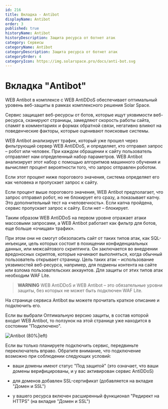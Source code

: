 ```yaml
---
id: 216
title: Вкладка - Antibot
displayName: Antibot
order: 3
published: true
historyName: Antibot
historyDescription: Защита ресурса от ботнет атак
category: Сервисы
categoryName: Antibot
categoryDescription: Защита ресурса от ботнет атак
categoryOrder: 4
categoryIcon: https://img.solarspace.pro/docs/anti-bot.svg
---
```



# Вкладка "Antibot"

WEB Antibot в комплексе с WEB AntiDDoS обеспечивает оптимальный уровень веб-защиты в рамках комплексного решения Solar Space.

Сервис защищает веб-ресурсы от ботов, которые ищут уязвимости веб-ресурса, сканируют страницы, замедляют скорость работы сайта, спамят в комментариях и формах обратной связи, негативно влияют на поведенческие факторы, которые оценивают поисковые системы.

WEB Antibot анализирует трафик, который уже прошел через фильтрующий сервер WEB AntiDDoS, и определяет, кто отправил запрос – робот или человек. При каждом обращении к сайту пользователь отправляет нам определенный набор параметров. WEB Antibot анализирует этот набор с помощью алгоритмов машинного обучения и вычисляет процент вероятности того, что запрос отправлен роботом.

Если этот процент ниже порогового значения, система определяет его как человека и пропускает запрос к сайту.

Если процент выше порогового значения, WEB Antibot предполагает, что запрос отправил робот, но не блокирует его сразу, а показывает капчу. Это дополнительный тест на «человечность». Если капча пройдена, сервис пропускает запрос к сайту. Если нет – блокирует.

Таким образом WEB AntiDDoS на первом уровне отражает атаки массовыми запросами, а WEB Antibot работает как фильтр для ботов, еще больше «очищая» трафик».

При этом они не смогут обезопасить сайт от таких типов атак, как SQL-инъекции, цель которых состоит в похищении конфиденциальных данных, или межсайтового скриптинга. Он заключается во внедрении вредоносных скриптов, которые начинают выполняться, когда обычный пользователь открывает страницу. Цель таких атак – использование уязвимостей веб-ресурса, например, для подмены контента на сайте или взлома пользовательских аккаунтов. Для защиты от этих типов атак необходим WAF Lite.  

> **WARNING**
> WEB AntiDDoS и WEB Antibot – это обязательные уровни защиты, без которых не может быть подключен WAF Lite.

На странице сервиса Antibot вы можете прочитать краткое описание и подключить его.

Если вы выбрали Оптимальную версию защиты, в состав которой входит WEB Antibot, то ползунок на этой странице уже находится в состоянии "Подключено".

![Antibot (80%|left)](https://img.solarspace.pro/docs/antibot.jpg "antibot")


Если вы только планируете подключить сервис, передвиньте переключатель вправо. Обратите внимание, что подключение возможно при соблюдении следующих условий:

- ваши домены имеют статус "Под защитой" (это означает, что ваши домены верифицированы, и у вас активирован сервис AntiDDoS)

- для доменов добавлен SSL-сертификат (добавляется на вкладке "Домен и SSL")

- у вашего ресурса включен расширенный функционал "Редирект на HTTPS" (на вкладке "Домен и SSL")


